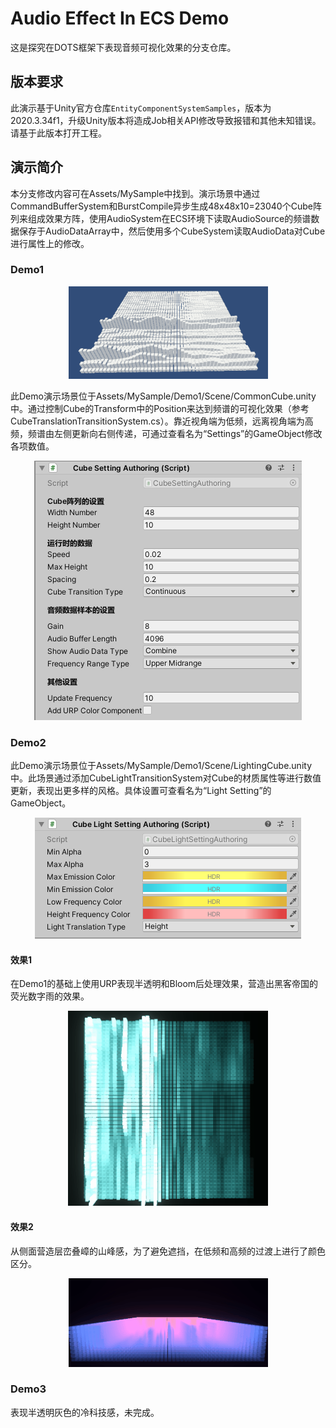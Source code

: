 # Audio Effect In ECS Demo

这是探究在DOTS框架下表现音频可视化效果的分支仓库。

## 版本要求

此演示基于Unity官方仓库`EntityComponentSystemSamples`，版本为2020.3.34f1，升级Unity版本将造成Job相关API修改导致报错和其他未知错误。请基于此版本打开工程。

## 演示简介

本分支修改内容可在Assets/MySample中找到。演示场景中通过CommandBufferSystem和BurstCompile异步生成48x48x10=23040个Cube阵列来组成效果方阵，使用AudioSystem在ECS环境下读取AudioSource的频谱数据保存于AudioDataArray中，然后使用多个CubeSystem读取AudioData对Cube进行属性上的修改。

### Demo1

<div align = center>
   <img src="Res\CommonCube1.gif" alt="CommonCube1"/>
</div>

此Demo演示场景位于Assets/MySample/Demo1/Scene/CommonCube.unity中。通过控制Cube的Transform中的Position来达到频谱的可视化效果（参考CubeTranslationTransitionSystem.cs）。靠近视角端为低频，远离视角端为高频，频谱由左侧更新向右侧传递，可通过查看名为“Settings”的GameObject修改各项数值。

<div align = center>
   <img src="Res\Settings.png" alt="Settings"/>
</div>



### Demo2

此Demo演示场景位于Assets/MySample/Demo1/Scene/LightingCube.unity中。此场景通过添加CubeLightTransitionSystem对Cube的材质属性等进行数值更新，表现出更多样的风格。具体设置可查看名为“Light Setting”的GameObject。

<div align = center>
   <img src="Res\LightSetting.png" alt="LightSettings"/>
</div>

#### 效果1

在Demo1的基础上使用URP表现半透明和Bloom后处理效果，营造出黑客帝国的荧光数字雨的效果。

<div align = center>
   <img src="Res\LightingCube1.gif" alt="LightingCube1"/>
</div>

#### 效果2

从侧面营造层峦叠嶂的山峰感，为了避免遮挡，在低频和高频的过渡上进行了颜色区分。

<div align = center>
   <img src="Res\LightingCube2.gif" alt="LightingCube2"/>
</div>

### Demo3

表现半透明灰色的冷科技感，未完成。